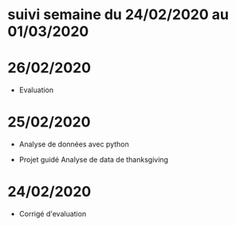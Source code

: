 # suivi semaine du 24/02/2020 au 01/03/2020

# 26/02/2020

* Evaluation

# 25/02/2020

* Analyse de données avec python

* Projet guidé Analyse de data de thanksgiving

# 24/02/2020

* Corrigé d'evaluation